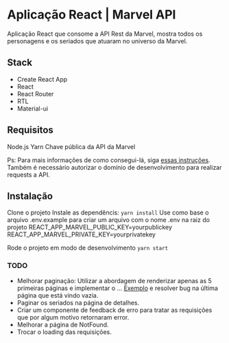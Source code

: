 # Aplicação React | Marvel API

Aplicação React que consome a API Rest da Marvel, mostra todos os personagens e os seriados que atuaram no universo da Marvel.

## Stack

- Create React App
- React
- React Router
- RTL
- Material-ui

## Requisitos

Node.js
Yarn
Chave pública da API da Marvel

Ps: Para mais informações de como consegui-lá, siga [essas instruções](https://developer.marvel.com/documentation/getting_started). Também é necessário autorizar o domínio de desenvolvimento para realizar requests a API.

## Instalação

Clone o projeto
Instale as dependêncis: `yarn install`
Use como base o arquivo .env.example para criar um arquivo com o nome .env na raiz do projeto
REACT_APP_MARVEL_PUBLIC_KEY=yourpublickey
REACT_APP_MARVEL_PRIVATE_KEY=yourprivatekey

Rode o projeto em modo de desenvolvimento
`yarn start`

### TODO

- Melhorar paginação: Utilizar a abordagem de renderizar apenas as 5 primeiras páginas e implementar o ... [Exemplo](https://www.marvel.com/characters) e resolver bug na última página que está vindo vazia.
- Paginar os seriados na página de detalhes.
- Criar um componente de feedback de erro para tratar as requisições que por algum motivo retornaram error.
- Melhorar a página de NotFound.
- Trocar o loading das requisições.
